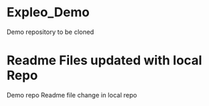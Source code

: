
# Expleo_Demo
Demo repository to be cloned

# Readme Files updated with local Repo
Demo repo Readme file change in local repo

